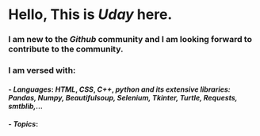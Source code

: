 <!--<style>  em { color: blue; }</style>-->
# Hello, This is _Uday_ here.
### I am new to the _Github_ community and I am looking forward to contribute to the community.
### I am versed with:
#### - _Languages_:   <em>HTML</em>, <em>CSS</em>, _C++_, _python and its extensive libraries: Pandas, Numpy, Beautifulsoup, Selenium, Tkinter, Turtle,  Requests, smtblib,..._
#### - _Topics_: 


